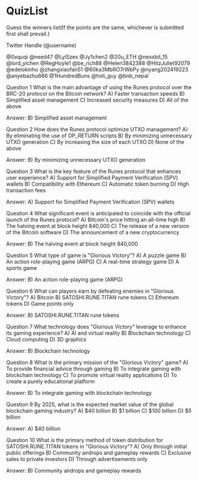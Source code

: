 # QuizList
Guess the winners list(If the points are the same, whichever is submitted first shall prevail.)

Twitter Handle (@username)

@0xquqi
@need47
@LylSzes
@Jy1chen2
@20u_ETH
@nessbit_15
@lord_yichen
@RegHoyle1
@be_rich88
@Helen3842388
@HitzJuliet92079
@edelokinho
@zhangxiaofan51
@60ka3MbRO7rWbPy
@nyang202419223
@anyebazhu666
@1HundredBuns
@holi_guy
@bnb_nepal


Question 1
What is the main advantage of using the Runes protocol over the BRC-20 protocol on the Bitcoin network?
A) Faster transaction speeds
B) Simplified asset management
C) Increased security measures
D) All of the above

Answer: B) Simplified asset management

Question 2
How does the Runes protocol optimize UTXO management?
A) By eliminating the use of OP_RETURN scripts
B) By minimizing unnecessary UTXO generation
C) By increasing the size of each UTXO
D) None of the above

Answer: B) By minimizing unnecessary UTXO generation

Question 3
What is the key feature of the Runes protocol that enhances user experience?
A) Support for Simplified Payment Verification (SPV) wallets
B) Compatibility with Ethereum
C) Automatic token burning
D) High transaction fees

Answer: A) Support for Simplified Payment Verification (SPV) wallets

Question 4
What significant event is anticipated to coincide with the official launch of the Runes protocol?
A) Bitcoin's price hitting an all-time high
B) The halving event at block height 840,000
C) The release of a new version of the Bitcoin software
D) The announcement of a new cryptocurrency

Answer: B) The halving event at block height 840,000

Question 5
What type of game is "Glorious Victory"?
A) A puzzle game
B) An action role-playing game (ARPG)
C) A real-time strategy game
D) A sports game

Answer: B) An action role-playing game (ARPG)

Question 6
What can players earn by defeating enemies in "Glorious Victory"?
A) Bitcoin
B) SATOSHI.RUNE.TITAN rune tokens
C) Ethereum tokens
D) Game points only

Answer: B) SATOSHI.RUNE.TITAN rune tokens

Question 7
What technology does "Glorious Victory" leverage to enhance its gaming experience?
A) AI and virtual reality
B) Blockchain technology
C) Cloud computing
D) 3D graphics

Answer: B) Blockchain technology

Question 8
What is the primary mission of the "Glorious Victory" game?
A) To provide financial advice through gaming
B) To integrate gaming with blockchain technology
C) To promote virtual reality applications
D) To create a purely educational platform

Answer: B) To integrate gaming with blockchain technology

Question 9
By 2025, what is the expected market value of the global blockchain gaming industry?
A) $40 billion
B) $1 billion
C) $100 billion
D) $5 billion

Answer: A) $40 billion

Question 10
What is the primary method of token distribution for SATOSHI.RUNE.TITAN tokens in "Glorious Victory"?
A) Only through initial public offerings
B) Community airdrops and gameplay rewards
C) Exclusive sales to private investors
D) Through advertisements only

Answer: B) Community airdrops and gameplay rewards
